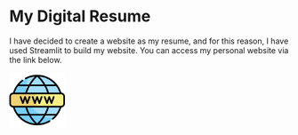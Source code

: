 # My Digital Resume
I have decided to create a website as my resume, and for this reason, I have used Streamlit to build my website. You can access my personal website via the link below.


[<img src="https://github.com/ShayanDarabi/digital-resume/blob/main/world-wide-web.png" alt="my digital resume" width="100" height="100">](https://mydigitalresume.streamlit.app/)

